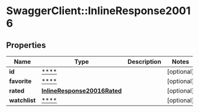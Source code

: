 # SwaggerClient::InlineResponse20016

## Properties
Name | Type | Description | Notes
------------ | ------------- | ------------- | -------------
**id** | [****](.md) |  | [optional] 
**favorite** | [****](.md) |  | [optional] 
**rated** | [**InlineResponse20016Rated**](InlineResponse20016Rated.md) |  | [optional] 
**watchlist** | [****](.md) |  | [optional] 

